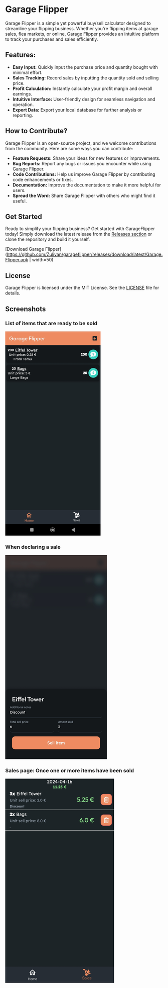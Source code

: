# Garage Flipper

Garage Flipper is a simple yet powerful buy/sell calculator designed to streamline your flipping business. Whether you're flipping items at garage sales, flea markets, or online, Garage Flipper provides an intuitive platform to track your purchases and sales efficiently.

## Features:

- **Easy Input:** Quickly input the purchase price and quantity bought with minimal effort.
- **Sales Tracking:** Record sales by inputting the quantity sold and selling price.
- **Profit Calculation:** Instantly calculate your profit margin and overall earnings.
- **Intuitive Interface:** User-friendly design for seamless navigation and operation.
- **Export Data:** Export your local database for further analysis or reporting.

## How to Contribute?

Garage Flipper is an open-source project, and we welcome contributions from the community. Here are some ways you can contribute:

- **Feature Requests:** Share your ideas for new features or improvements.
- **Bug Reports:** Report any bugs or issues you encounter while using Garage Flipper.
- **Code Contributions:** Help us improve Garage Flipper by contributing code enhancements or fixes.
- **Documentation:** Improve the documentation to make it more helpful for users.
- **Spread the Word:** Share Garage Flipper with others who might find it useful.

## Get Started

Ready to simplify your flipping business? Get started with GarageFlipper today! Simply download the latest release from the [Releases section](https://github.com/Zulivan/garageflipper/releases) or clone the repository and build it yourself.

[Download Garage Flipper](https://github.com/Zulivan/garageflipper/releases/download/latest/Garage.Flipper.apk | width=50)

## License

Garage Flipper is licensed under the MIT License. See the [LICENSE](https://github.com/Zulivan/garageflipper/blob/master/LICENSE) file for details.

## Screenshots

### List of items that are ready to be sold

<img src="https://github.com/Zulivan/garageflipper/blob/master/screenshots/items_bought.jpg?raw=true" alt="A list of all the items bought: Eiffel Tower and Bags with their prices" height="650">

### When declaring a sale

<img src="https://github.com/Zulivan/garageflipper/blob/master/screenshots/confirm_sale.jpg?raw=true" alt="A modal with fields: additional notes, total sell price, amount sold" height="650">

### Sales page: Once one or more items have been sold

<img src="https://github.com/Zulivan/garageflipper/blob/master/screenshots/two_sales_sum.jpg?raw=true" alt="History of sales with a sum of profit for each day" height="650">
